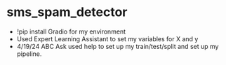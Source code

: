 # sms_spam_detector
- !pip install Gradio for my environment
- Used Expert Learning Assistant to set my variables for X and y
- 4/19/24 ABC Ask used help to set up my train/test/split and set up my pipeline.
